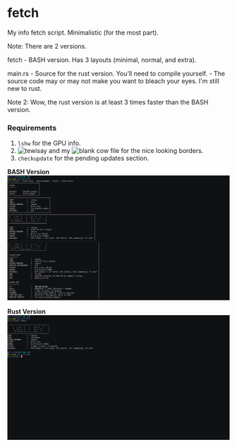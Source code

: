# fetch
My info fetch script. Minimalistic (for the most part).

Note: There are 2 versions.

fetch - BASH version. Has 3 layouts (minimal, normal, and extra).

main.rs - Source for the rust version. You'll need to compile yourself.
	- The source code may or may not make you want to bleach your eyes. I'm still new to rust.

Note 2: Wow, the rust version is at least 3 times faster than the BASH version.

### Requirements
1. `lshw` for the GPU info.
2. ![tewisay](https://github.com/lucy/tewisay) and my ![blank cow file](https://github.com/Phate6660/dotfiles/blob/master/Cow%20Files/blank.cow) for the nice looking borders.
3. `checkupdate` for the pending updates section.

**BASH Version**
![BASH](scrot.png?raw=true "BASH")

**Rust Version**
![Rust](rust.png?raw=true "Rust")
